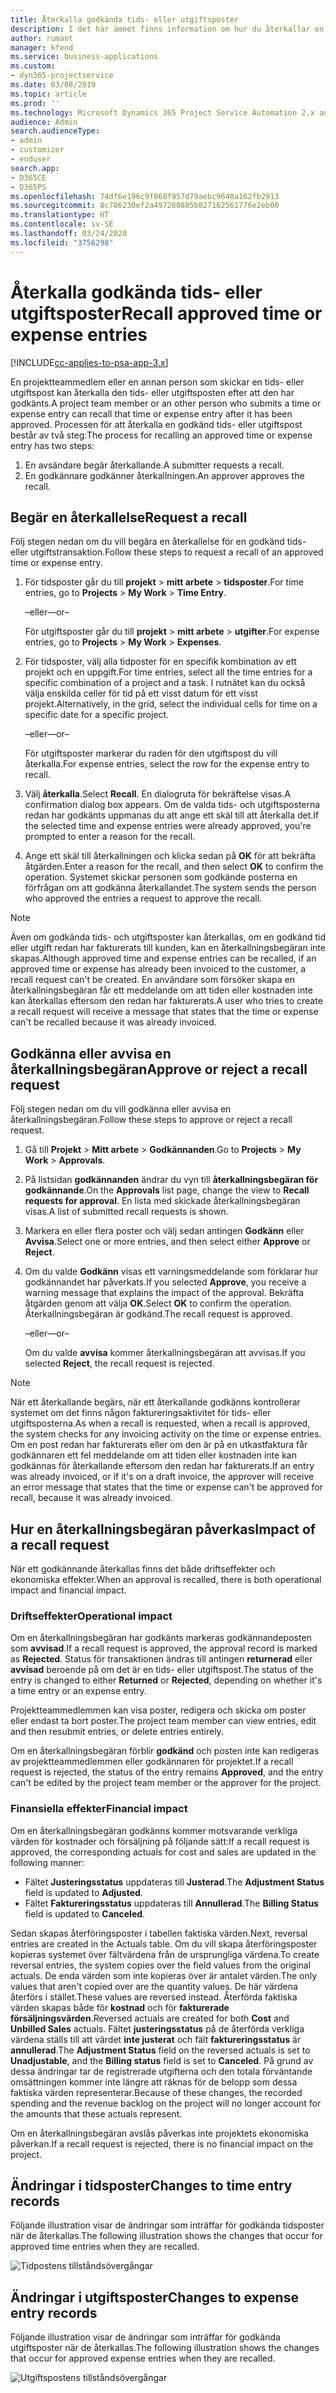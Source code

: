 ```yaml
---
title: Återkalla godkända tids- eller utgiftsposter
description: I det här ämnet finns information om hur du återkallar en tidigare godkänd tids- eller utgiftstransaktion.
author: rumant
manager: kfend
ms.service: business-applications
ms.custom:
- dyn365-projectservice
ms.date: 03/08/2019
ms.topic: article
ms.prod: ''
ms.technology: Microsoft Dynamics 365 Project Service Automation 2.x and 3.x
audience: Admin
search.audienceType:
- admin
- customizer
- enduser
search.app:
- D365CE
- D365PS
ms.openlocfilehash: 74df6e196c9f060f957d79aebc9640a162fb2913
ms.sourcegitcommit: 8c786230ef2a497280885b827162561776e2eb00
ms.translationtype: HT
ms.contentlocale: sv-SE
ms.lasthandoff: 03/24/2020
ms.locfileid: "3756298"
---
```

# <a name="recall-approved-time-or-expense-entries"></a><span data-ttu-id="060a4-103">Återkalla godkända tids- eller utgiftsposter</span><span class="sxs-lookup"><span data-stu-id="060a4-103">Recall approved time or expense entries</span></span>

[!INCLUDE[cc-applies-to-psa-app-3.x](../includes/cc-applies-to-psa-app-3x.md)]

<span data-ttu-id="060a4-104">En projektteammedlem eller en annan person som skickar en tids- eller utgiftspost kan återkalla den tids- eller utgiftsposten efter att den har godkänts.</span><span class="sxs-lookup"><span data-stu-id="060a4-104">A project team member or an other person who submits a time or expense entry can recall that time or expense entry after it has been approved.</span></span> <span data-ttu-id="060a4-105">Processen för att återkalla en godkänd tids- eller utgiftspost består av två steg:</span><span class="sxs-lookup"><span data-stu-id="060a4-105">The process for recalling an approved time or expense entry has two steps:</span></span>

1. <span data-ttu-id="060a4-106">En avsändare begär återkallande.</span><span class="sxs-lookup"><span data-stu-id="060a4-106">A submitter requests a recall.</span></span>
2. <span data-ttu-id="060a4-107">En godkännare godkänner återkallningen.</span><span class="sxs-lookup"><span data-stu-id="060a4-107">An approver approves the recall.</span></span>

## <a name="request-a-recall"></a><span data-ttu-id="060a4-108">Begär en återkallelse</span><span class="sxs-lookup"><span data-stu-id="060a4-108">Request a recall</span></span>

<span data-ttu-id="060a4-109">Följ stegen nedan om du vill begära en återkallelse för en godkänd tids- eller utgiftstransaktion.</span><span class="sxs-lookup"><span data-stu-id="060a4-109">Follow these steps to request a recall of an approved time or expense entry.</span></span>

1. <span data-ttu-id="060a4-110">För tidsposter går du till **projekt** \> **mitt arbete** \> **tidsposter**.</span><span class="sxs-lookup"><span data-stu-id="060a4-110">For time entries, go to **Projects** \> **My Work** \> **Time Entry**.</span></span>

    <span data-ttu-id="060a4-111">–eller–</span><span class="sxs-lookup"><span data-stu-id="060a4-111">–or–</span></span>

    <span data-ttu-id="060a4-112">För utgiftsposter går du till **projekt** \> **mitt arbete** \> **utgifter**.</span><span class="sxs-lookup"><span data-stu-id="060a4-112">For expense entries, go to **Projects** \> **My Work** \> **Expenses**.</span></span>

2. <span data-ttu-id="060a4-113">För tidsposter, välj alla tidposter för en specifik kombination av ett projekt och en uppgift.</span><span class="sxs-lookup"><span data-stu-id="060a4-113">For time entries, select all the time entries for a specific combination of a project and a task.</span></span> <span data-ttu-id="060a4-114">I rutnätet kan du också välja enskilda celler för tid på ett visst datum för ett visst projekt.</span><span class="sxs-lookup"><span data-stu-id="060a4-114">Alternatively, in the grid, select the individual cells for time on a specific date for a specific project.</span></span>

    <span data-ttu-id="060a4-115">–eller–</span><span class="sxs-lookup"><span data-stu-id="060a4-115">–or–</span></span>

    <span data-ttu-id="060a4-116">För utgiftsposter markerar du raden för den utgiftspost du vill återkalla.</span><span class="sxs-lookup"><span data-stu-id="060a4-116">For expense entries, select the row for the expense entry to recall.</span></span>

3. <span data-ttu-id="060a4-117">Välj **återkalla**.</span><span class="sxs-lookup"><span data-stu-id="060a4-117">Select **Recall**.</span></span> <span data-ttu-id="060a4-118">En dialogruta för bekräftelse visas.</span><span class="sxs-lookup"><span data-stu-id="060a4-118">A confirmation dialog box appears.</span></span> <span data-ttu-id="060a4-119">Om de valda tids- och utgiftsposterna redan har godkänts uppmanas du att ange ett skäl till att återkalla det.</span><span class="sxs-lookup"><span data-stu-id="060a4-119">If the selected time and expense entries were already approved, you're prompted to enter a reason for the recall.</span></span>
4. <span data-ttu-id="060a4-120">Ange ett skäl till återkallningen och klicka sedan på **OK** för att bekräfta åtgärden.</span><span class="sxs-lookup"><span data-stu-id="060a4-120">Enter a reason for the recall, and then select **OK** to confirm the operation.</span></span> <span data-ttu-id="060a4-121">Systemet skickar personen som godkände posterna en förfrågan om att godkänna återkallandet.</span><span class="sxs-lookup"><span data-stu-id="060a4-121">The system sends the person who approved the entries a request to approve the recall.</span></span>

> [!NOTE]
> <span data-ttu-id="060a4-122">Även om godkända tids- och utgiftsposter kan återkallas, om en godkänd tid eller utgift redan har fakturerats till kunden, kan en återkallningsbegäran inte skapas.</span><span class="sxs-lookup"><span data-stu-id="060a4-122">Although approved time and expense entries can be recalled, if an approved time or expense has already been invoiced to the customer, a recall request can't be created.</span></span> <span data-ttu-id="060a4-123">En användare som försöker skapa en återkallningsbegäran får ett meddelande om att tiden eller kostnaden inte kan återkallas eftersom den redan har fakturerats.</span><span class="sxs-lookup"><span data-stu-id="060a4-123">A user who tries to create a recall request will receive a message that states that the time or expense can't be recalled because it was already invoiced.</span></span>

## <a name="approve-or-reject-a-recall-request"></a><span data-ttu-id="060a4-124">Godkänna eller avvisa en återkallningsbegäran</span><span class="sxs-lookup"><span data-stu-id="060a4-124">Approve or reject a recall request</span></span>

<span data-ttu-id="060a4-125">Följ stegen nedan om du vill godkänna eller avvisa en återkallningsbegäran.</span><span class="sxs-lookup"><span data-stu-id="060a4-125">Follow these steps to approve or reject a recall request.</span></span>

1. <span data-ttu-id="060a4-126">Gå till **Projekt** \> **Mitt arbete** \> **Godkännanden**.</span><span class="sxs-lookup"><span data-stu-id="060a4-126">Go to **Projects** \> **My Work** \> **Approvals**.</span></span>
2. <span data-ttu-id="060a4-127">På listsidan **godkännanden** ändrar du vyn till **återkallningsbegäran för godkännande**.</span><span class="sxs-lookup"><span data-stu-id="060a4-127">On the **Approvals** list page, change the view to **Recall requests for approval**.</span></span> <span data-ttu-id="060a4-128">En lista med skickade återkallningsbegäran visas.</span><span class="sxs-lookup"><span data-stu-id="060a4-128">A list of submitted recall requests is shown.</span></span>
3. <span data-ttu-id="060a4-129">Markera en eller flera poster och välj sedan antingen **Godkänn** eller **Avvisa**.</span><span class="sxs-lookup"><span data-stu-id="060a4-129">Select one or more entries, and then select either **Approve** or **Reject**.</span></span>
4. <span data-ttu-id="060a4-130">Om du valde **Godkänn** visas ett varningsmeddelande som förklarar hur godkännandet har påverkats.</span><span class="sxs-lookup"><span data-stu-id="060a4-130">If you selected **Approve**, you receive a warning message that explains the impact of the approval.</span></span> <span data-ttu-id="060a4-131">Bekräfta åtgärden genom att välja **OK**.</span><span class="sxs-lookup"><span data-stu-id="060a4-131">Select **OK** to confirm the operation.</span></span> <span data-ttu-id="060a4-132">Återkallningsbegäran är godkänd.</span><span class="sxs-lookup"><span data-stu-id="060a4-132">The recall request is approved.</span></span>

    <span data-ttu-id="060a4-133">–eller–</span><span class="sxs-lookup"><span data-stu-id="060a4-133">–or–</span></span>

    <span data-ttu-id="060a4-134">Om du valde **avvisa** kommer återkallningsbegäran att avvisas.</span><span class="sxs-lookup"><span data-stu-id="060a4-134">If you selected **Reject**, the recall request is rejected.</span></span>

> [!NOTE]
> <span data-ttu-id="060a4-135">När ett återkallande begärs, när ett återkallande godkänns kontrollerar systemet om det finns någon faktureringsaktivitet för tids- eller utgiftsposterna.</span><span class="sxs-lookup"><span data-stu-id="060a4-135">As when a recall is requested, when a recall is approved, the system checks for any invoicing activity on the time or expense entries.</span></span> <span data-ttu-id="060a4-136">Om en post redan har fakturerats eller om den är på en utkastfaktura får godkännaren ett fel meddelande om att tiden eller kostnaden inte kan godkännas för återkallande eftersom den redan har fakturerats.</span><span class="sxs-lookup"><span data-stu-id="060a4-136">If an entry was already invoiced, or if it's on a draft invoice, the approver will receive an error message that states that the time or expense can't be approved for recall, because it was already invoiced.</span></span>

## <a name="impact-of-a-recall-request"></a><span data-ttu-id="060a4-137">Hur en återkallningsbegäran påverkas</span><span class="sxs-lookup"><span data-stu-id="060a4-137">Impact of a recall request</span></span>

<span data-ttu-id="060a4-138">När ett godkännande återkallas finns det både driftseffekter och ekonomiska effekter.</span><span class="sxs-lookup"><span data-stu-id="060a4-138">When an approval is recalled, there is both operational impact and financial impact.</span></span>

### <a name="operational-impact"></a><span data-ttu-id="060a4-139">Driftseffekter</span><span class="sxs-lookup"><span data-stu-id="060a4-139">Operational impact</span></span>

<span data-ttu-id="060a4-140">Om en återkallningsbegäran har godkänts markeras godkännandeposten som **avvisad**.</span><span class="sxs-lookup"><span data-stu-id="060a4-140">If a recall request is approved, the approval record is marked as **Rejected**.</span></span> <span data-ttu-id="060a4-141">Status för transaktionen ändras till antingen **returnerad** eller **avvisad** beroende på om det är en tids- eller utgiftspost.</span><span class="sxs-lookup"><span data-stu-id="060a4-141">The status of the entry is changed to either **Returned** or **Rejected**, depending on whether it's a time entry or an expense entry.</span></span>

<span data-ttu-id="060a4-142">Projektteammedlemmen kan visa poster, redigera och skicka om poster eller endast ta bort poster.</span><span class="sxs-lookup"><span data-stu-id="060a4-142">The project team member can view entries, edit and then resubmit entries, or delete entries entirely.</span></span>

<span data-ttu-id="060a4-143">Om en återkallningsbegäran förblir **godkänd** och posten inte kan redigeras av projektteammedlemmen eller godkännaren för projektet.</span><span class="sxs-lookup"><span data-stu-id="060a4-143">If a recall request is rejected, the status of the entry remains **Approved**, and the entry can't be edited by the project team member or the approver for the project.</span></span>

### <a name="financial-impact"></a><span data-ttu-id="060a4-144">Finansiella effekter</span><span class="sxs-lookup"><span data-stu-id="060a4-144">Financial impact</span></span>

<span data-ttu-id="060a4-145">Om en återkallningsbegäran godkänns kommer motsvarande verkliga värden för kostnader och försäljning på följande sätt:</span><span class="sxs-lookup"><span data-stu-id="060a4-145">If a recall request is approved, the corresponding actuals for cost and sales are updated in the following manner:</span></span>

- <span data-ttu-id="060a4-146">Fältet **Justeringsstatus** uppdateras till **Justerad**.</span><span class="sxs-lookup"><span data-stu-id="060a4-146">The **Adjustment Status** field is updated to **Adjusted**.</span></span>
- <span data-ttu-id="060a4-147">Fältet **Faktureringsstatus** uppdateras till **Annullerad**.</span><span class="sxs-lookup"><span data-stu-id="060a4-147">The **Billing Status** field is updated to **Canceled**.</span></span>

<span data-ttu-id="060a4-148">Sedan skapas återföringsposter i tabellen faktiska värden.</span><span class="sxs-lookup"><span data-stu-id="060a4-148">Next, reversal entries are created in the Actuals table.</span></span> <span data-ttu-id="060a4-149">Om du vill skapa återföringsposter kopieras systemet över fältvärdena från de ursprungliga värdena.</span><span class="sxs-lookup"><span data-stu-id="060a4-149">To create reversal entries, the system copies over the field values from the original actuals.</span></span> <span data-ttu-id="060a4-150">De enda värden som inte kopieras över är antalet värden.</span><span class="sxs-lookup"><span data-stu-id="060a4-150">The only values that aren't copied over are the quantity values.</span></span> <span data-ttu-id="060a4-151">De här värdena återförs i stället.</span><span class="sxs-lookup"><span data-stu-id="060a4-151">These values are reversed instead.</span></span> <span data-ttu-id="060a4-152">Återförda faktiska värden skapas både för **kostnad** och för **fakturerade försäljningsvärden**.</span><span class="sxs-lookup"><span data-stu-id="060a4-152">Reversed actuals are created for both **Cost** and **Unbilled Sales** actuals.</span></span> <span data-ttu-id="060a4-153">Fältet **justeringsstatus** på de återförda verkliga värdena ställs till att värdet **inte justerat** och fält **faktureringsstatus** är **annullerad**.</span><span class="sxs-lookup"><span data-stu-id="060a4-153">The **Adjustment Status** field on the reversed actuals is set to **Unadjustable**, and the **Billing status** field is set to **Canceled**.</span></span> <span data-ttu-id="060a4-154">På grund av dessa ändringar tar de registrerade utgifterna och den totala förväntande omsättningen kommer inte längre att räknas för de belopp som dessa faktiska värden representerar.</span><span class="sxs-lookup"><span data-stu-id="060a4-154">Because of these changes, the recorded spending and the revenue backlog on the project will no longer account for the amounts that these actuals represent.</span></span>

<span data-ttu-id="060a4-155">Om en återkallningsbegäran avslås påverkas inte projektets ekonomiska påverkan.</span><span class="sxs-lookup"><span data-stu-id="060a4-155">If a recall request is rejected, there is no financial impact on the project.</span></span>

## <a name="changes-to-time-entry-records"></a><span data-ttu-id="060a4-156">Ändringar i tidsposter</span><span class="sxs-lookup"><span data-stu-id="060a4-156">Changes to time entry records</span></span>

<span data-ttu-id="060a4-157">Följande illustration visar de ändringar som inträffar för godkända tidsposter när de återkallas.</span><span class="sxs-lookup"><span data-stu-id="060a4-157">The following illustration shows the changes that occur for approved time entries when they are recalled.</span></span>

![Tidpostens tillståndsövergångar](media/TimeEntryStateTransitions.png)

## <a name="changes-to-expense-entry-records"></a><span data-ttu-id="060a4-159">Ändringar i utgiftsposter</span><span class="sxs-lookup"><span data-stu-id="060a4-159">Changes to expense entry records</span></span>

<span data-ttu-id="060a4-160">Följande illustration visar de ändringar som inträffar för godkända utgiftsposter när de återkallas.</span><span class="sxs-lookup"><span data-stu-id="060a4-160">The following illustration shows the changes that occur for approved expense entries when they are recalled.</span></span>

![Utgiftspostens tillståndsövergångar](media/ExpenseEntryStateTransitions.png)

